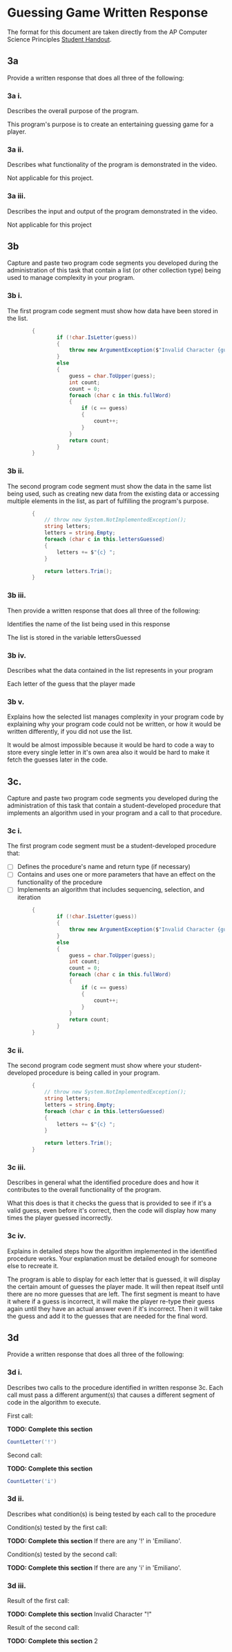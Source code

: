 # Guessing Game Written Response

The format for this document are taken directly from the AP Computer Science
Principles [Student Handout](../support/ap-csp-student-task-directions.pdf).

## 3a

Provide a written response that does all three of the following:

### 3a i.

Describes the overall purpose of the program.

This program's purpose is to create an entertaining guessing game for a player.

### 3a ii.

Describes what functionality of the program is demonstrated in the video.

Not applicable for this project.

### 3a iii.

Describes the input and output of the program demonstrated in the video.

Not applicable for this project

## 3b

Capture and paste two program code segments you developed during the
administration of this task that contain a list (or other collection type) being
used to manage complexity in your program.

### 3b i.

The first program code segment must show how data have been stored in the list.

```csharp
        {
                if (!char.IsLetter(guess))
                {
                    throw new ArgumentException($"Invalid Character {guess}.");
                }
                else
                {
                    guess = char.ToUpper(guess);
                    int count;
                    count = 0;
                    foreach (char c in this.fullWord)
                    {
                        if (c == guess)
                        {
                            count++;
                        }
                    }
                    return count;
                }
        }
```

### 3b ii.

The second program code segment must show the data in the same list being used,
such as creating new data from the existing data or accessing multiple elements
in the list, as part of fulfilling the program's purpose.

```csharp
        {
            // throw new System.NotImplementedException();
            string letters;
            letters = string.Empty;
            foreach (char c in this.lettersGuessed)
            {
                letters += $"{c} ";
            }

            return letters.Trim();
        }
```

### 3b iii.

Then provide a written response that does all three of the following:

Identifies the name of the list being used in this response

The list is stored in the variable lettersGuessed

### 3b iv.

Describes what the data contained in the list represents in your program

Each letter of the guess that the player made

### 3b v.

Explains how the selected list manages complexity in your program code by
explaining why your program code could not be written, or how it would be
written differently, if you did not use the list.

It would be almost impossible because it would be hard to code a way to store every single letter in it's own area
also it would be hard to make it fetch the guesses later in the code. 

## 3c.

Capture and paste two program code segments you developed during the
administration of this task that contain a student-developed procedure that
implements an algorithm used in your program and a call to that procedure.

### 3c i.

The first program code segment must be a student-developed procedure that:

- [ ] Defines the procedure's name and return type (if necessary)
- [ ] Contains and uses one or more parameters that have an effect on the functionality of the procedure
- [ ] Implements an algorithm that includes sequencing, selection, and iteration

```csharp
        {
                if (!char.IsLetter(guess))
                {
                    throw new ArgumentException($"Invalid Character {guess}.");
                }
                else
                {
                    guess = char.ToUpper(guess);
                    int count;
                    count = 0;
                    foreach (char c in this.fullWord)
                    {
                        if (c == guess)
                        {
                            count++;
                        }
                    }
                    return count;
                }
        }

```

### 3c ii.

The second program code segment must show where your student-developed procedure is being called in your program.

```csharp
        {
            // throw new System.NotImplementedException();
            string letters;
            letters = string.Empty;
            foreach (char c in this.lettersGuessed)
            {
                letters += $"{c} ";
            }

            return letters.Trim();
        }

```

### 3c iii.

Describes in general what the identified procedure does and how it contributes to the overall functionality of the program.

What this does is that it checks the guess that is provided to see if it's a valid guess, even before it's correct, 
then the code will display how many times the player guessed incorrectly. 

### 3c iv.

Explains in detailed steps how the algorithm implemented in the identified procedure works. Your explanation must be detailed enough for someone else to recreate it.

The program is able to display for each letter that is guessed, it will display the certain amount of guesses the 
player made. It will  then repeat itself until there are no more guesses that are left. The first segment is meant to have it where if a guess is incorrect, it will make the player re-type their guess again until they have an actual answer
even if it's incorrect. Then it will take the guess and add it to the guesses that are needed for the final word. 

## 3d

Provide a written response that does all three of the following:

### 3d i.

Describes two calls to the procedure identified in written response 3c. Each call must pass a different argument(s) that causes a different segment of code in the algorithm to execute.

First call:

**TODO: Complete this section**
```csharp
CountLetter('!')
```

Second call:

**TODO: Complete this section**
```csharp
CountLetter('i')
```

### 3d ii.

Describes what condition(s) is being tested by each call to the procedure

Condition(s) tested by the first call:
 
**TODO: Complete this section**
If there are any '!' in 'Emiliano'.

Condition(s) tested by the second call:

**TODO: Complete this section**
If there are any 'i' in 'Emiliano'.

### 3d iii.

Result of the first call:

**TODO: Complete this section**
Invalid Character "!"

Result of the second call:

**TODO: Complete this section**
2
